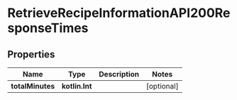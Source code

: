 
# RetrieveRecipeInformationAPI200ResponseTimes

## Properties
| Name | Type | Description | Notes |
| ------------ | ------------- | ------------- | ------------- |
| **totalMinutes** | **kotlin.Int** |  |  [optional] |



